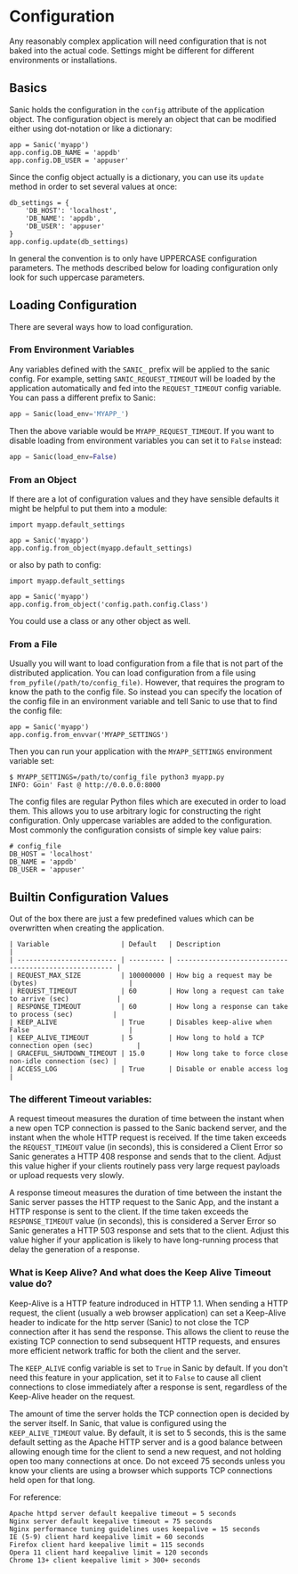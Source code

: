 # Configuration

Any reasonably complex application will need configuration that is not baked into the actual code. Settings might be different for different environments or installations.

## Basics

Sanic holds the configuration in the `config` attribute of the application object. The configuration object is merely an object that can be modified either using dot-notation or like a dictionary:

```
app = Sanic('myapp')
app.config.DB_NAME = 'appdb'
app.config.DB_USER = 'appuser'
```

Since the config object actually is a dictionary, you can use its `update` method in order to set several values at once:

```
db_settings = {
    'DB_HOST': 'localhost',
    'DB_NAME': 'appdb',
    'DB_USER': 'appuser'
}
app.config.update(db_settings)
```

In general the convention is to only have UPPERCASE configuration parameters. The methods described below for loading configuration only look for such uppercase parameters.

## Loading Configuration

There are several ways how to load configuration.

### From Environment Variables

Any variables defined with the `SANIC_` prefix will be applied to the sanic config. For example, setting `SANIC_REQUEST_TIMEOUT` will be loaded by the application automatically and fed into the `REQUEST_TIMEOUT` config variable. You can pass a different prefix to Sanic:

```python
app = Sanic(load_env='MYAPP_')
```

Then the above variable would be `MYAPP_REQUEST_TIMEOUT`. If you want to disable loading from environment variables you can set it to `False` instead:

```python
app = Sanic(load_env=False)
```

### From an Object

If there are a lot of configuration values and they have sensible defaults it might be helpful to put them into a module:

```
import myapp.default_settings

app = Sanic('myapp')
app.config.from_object(myapp.default_settings)
```
or also by path to config:

```
import myapp.default_settings

app = Sanic('myapp')
app.config.from_object('config.path.config.Class')
```


You could use a class or any other object as well.

### From a File

Usually you will want to load configuration from a file that is not part of the distributed application. You can load configuration from a file using `from_pyfile(/path/to/config_file)`. However, that requires the program to know the path to the config file. So instead you can specify the location of the config file in an environment variable and tell Sanic to use that to find the config file:

```
app = Sanic('myapp')
app.config.from_envvar('MYAPP_SETTINGS')
```

Then you can run your application with the `MYAPP_SETTINGS` environment variable set:

```
$ MYAPP_SETTINGS=/path/to/config_file python3 myapp.py
INFO: Goin' Fast @ http://0.0.0.0:8000
```

The config files are regular Python files which are executed in order to load them. This allows you to use arbitrary logic for constructing the right configuration. Only uppercase variables are added to the configuration. Most commonly the configuration consists of simple key value pairs:

```
# config_file
DB_HOST = 'localhost'
DB_NAME = 'appdb'
DB_USER = 'appuser'
```

## Builtin Configuration Values

Out of the box there are just a few predefined values which can be overwritten when creating the application.

    | Variable                  | Default   | Description                                            |
    | ------------------------- | --------- | ------------------------------------------------------ |
    | REQUEST_MAX_SIZE          | 100000000 | How big a request may be (bytes)                       |
    | REQUEST_TIMEOUT           | 60        | How long a request can take to arrive (sec)            |
    | RESPONSE_TIMEOUT          | 60        | How long a response can take to process (sec)          |
    | KEEP_ALIVE                | True      | Disables keep-alive when False                         |
    | KEEP_ALIVE_TIMEOUT        | 5         | How long to hold a TCP connection open (sec)           |
    | GRACEFUL_SHUTDOWN_TIMEOUT | 15.0      | How long take to force close non-idle connection (sec) |
    | ACCESS_LOG                | True      | Disable or enable access log                           |

### The different Timeout variables:

A request timeout measures the duration of time between the instant when a new open TCP connection is passed to the Sanic backend server, and the instant when the whole HTTP request is received. If the time taken exceeds the `REQUEST_TIMEOUT` value (in seconds), this is considered a Client Error so Sanic generates a HTTP 408 response and sends that to the client. Adjust this value higher if your clients routinely pass very large request payloads or upload requests very slowly.

A response timeout measures the duration of time between the instant the Sanic server passes the HTTP request to the Sanic App, and the instant a HTTP response is sent to the client. If the time taken exceeds the `RESPONSE_TIMEOUT` value (in seconds), this is considered a Server Error so Sanic generates a HTTP 503 response and sets that to the client. Adjust this value higher if your application is likely to have long-running process that delay the generation of a response.

### What is Keep Alive? And what does the Keep Alive Timeout value do?

Keep-Alive is a HTTP feature indroduced in HTTP 1.1. When sending a HTTP request, the client (usually a web browser application) can set a Keep-Alive header to indicate for the http server (Sanic) to not close the TCP connection after it has send the response. This allows the client to reuse the existing TCP connection to send subsequent HTTP requests, and ensures more efficient network traffic for both the client and the server.

The `KEEP_ALIVE` config variable is set to `True` in Sanic by default. If you don't need this feature in your application, set it to `False` to cause all client connections to close immediately after a response is sent, regardless of the Keep-Alive header on the request.

The amount of time the server holds the TCP connection open is decided by the server itself. In Sanic, that value is configured using the `KEEP_ALIVE_TIMEOUT` value. By default, it is set to 5 seconds, this is the same default setting as the Apache HTTP server and is a good balance between allowing enough time for the client to send a new request, and not holding open too many connections at once. Do not exceed 75 seconds unless you know your clients are using a browser which supports TCP connections held open for that long.

For reference:
```
Apache httpd server default keepalive timeout = 5 seconds
Nginx server default keepalive timeout = 75 seconds
Nginx performance tuning guidelines uses keepalive = 15 seconds
IE (5-9) client hard keepalive limit = 60 seconds
Firefox client hard keepalive limit = 115 seconds
Opera 11 client hard keepalive limit = 120 seconds
Chrome 13+ client keepalive limit > 300+ seconds
```
